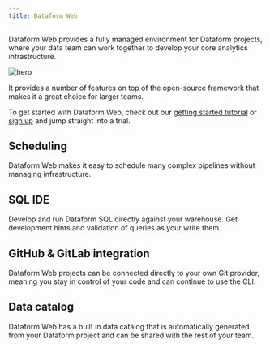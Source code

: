 ```yaml
---
title: Dataform Web
---
```


Dataform Web provides a fully managed environment for Dataform projects, where your data team can work together to develop your core analytics infrastructure.

![hero](https://static.dataform.co/images/hero_screenshot.png)

It provides a number of features on top of the open-source framework that makes it a great choice for larger teams.

To get started with Dataform Web, check out our [getting started tutorial](dataform-web/tutorials/101) or [sign up](https://dataform.co) and jump straight into a trial.

## Scheduling

Dataform Web makes it easy to schedule many complex pipelines without managing infrastructure.

## SQL IDE

Develop and run Dataform SQL directly against your warehouse. Get development hints and validation of queries as your write them.

## GitHub & GitLab integration

Dataform Web projects can be connected directly to your own Git provider, meaning you stay in control of your code and can continue to use the CLI.

## Data catalog

Dataform Web has a built in data catalog that is automatically generated from your Dataform project and can be shared with the rest of your team.
